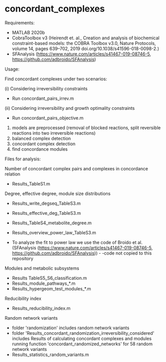 ﻿# concordant_complexes
 
Requirements: 

- MATLAB 2020b
- CobraToolbox v3 (Heirendt et. al., Creation and analysis of biochemical constraint-based models: the COBRA Toolbox v3.0, Nature Protocols, volume 14, pages 639–702, 2019 doi.org/10.1038/s41596-018-0098-2.)
- SFAnalysis (https://www.nature.com/articles/s41467-019-08746-5, https://github.com/adbroido/SFAnalysis)


Usage:

Find concordant complexes under two scenarios:

(i) Considering irreversibility constraints
- Run concordant_pairs_irrev.m

(ii) Considering irreversibility and growth optimality constraints
- Run concordant_pairs_objective.m

1. models are preprocessed (removal of blocked reactions, split reversible reactions into two irreversible reactions)
2. balanced complex detection
3. concordant complex detection
4. find concordance modules


Files for analysis:

Number of concordant complex pairs and complexes in concordance relation 
- Results_TableS1.m


Degree, effective degree, module size distributions
- Results_write_degseq_TableS3.m
- Results_effective_deg_TableS3.m
- Results_TableS4_metabolite_degree.m
- Results_overview_power_law_TableS3.m

- To analyze the fit to power law we use the code of Broido et al. (SFAnalysis (https://www.nature.com/articles/s41467-019-08746-5, https://github.com/adbroido/SFAnalysis)) - -code not copied to this repository


Modules and metabolic subsystems
- Results TableS5_S6_classification.m
- Results_module_pathways_*.m
- Results_hypergeom_test_modules_*.m


Reducibility index
- Results_reducibility_index.m


Random network variants
- folder 'randomization\' includes random network variants
- folder 'Results_concordant_randomization_irreversibility_considered\' 
  includes Results of calculating concordant complexes and modules running
  function 'concordant_randomized_networks' for 58 random network variants
- Results_statistics_random_variants.m 
